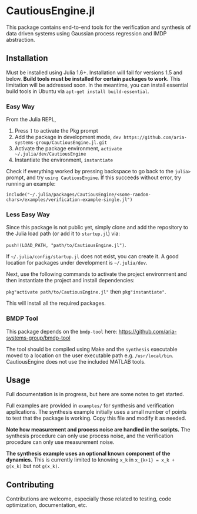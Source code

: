 # CautiousEngine.jl
This package contains end-to-end tools for the verification and synthesis of data driven systems using Gaussian process regression and IMDP abstraction. 

## Installation
Must be installed using Julia 1.6+. Installation will fail for versions 1.5 and below. **Build tools must be installed for certain packages to work.** This limitation will be addressed soon. In the meantime, you can install essential build tools in Ubuntu via `apt-get install build-essential`.

### Easy Way
From the Julia REPL,

1. Press `]` to activate the Pkg prompt
2. Add the package in development mode, `dev https://github.com/aria-systems-group/CautiousEngine.jl.git`
3. Activate the package environment, `activate ~/.julia/dev/CautiousEngine`
4. Instantiate the environment, `instantiate`

Check if everything worked by pressing backspace to go back to the `julia>` prompt, and try `using CautiousEngine`. If this succeeds without error, try running an example:

`include("~/.julia/packages/CautiousEngine/<some-random-chars>/examples/verification-example-single.jl")`

### Less Easy Way

Since this package is not public yet, simply clone and add the repository to the Julia load path (or add it to `startup.jl`) via:

`push!(LOAD_PATH, "path/to/CautiousEngine.jl")`. 

If `~/.julia/config/startup.jl` does not exist, you can create it. A good location for packages under development is `~/.julia/dev`.

Next, use the following commands to activate the project environment and then instantiate the project and install dependencies: 

`pkg"activate path/to/CautiousEngine.jl"` then `pkg"instantiate"`.

This will install all the required packages.

### BMDP Tool
This package depends on the `bmdp-tool` here: https://github.com/aria-systems-group/bmdp-tool

The tool should be compiled using Make and the `synthesis` executable moved to a location on the user executable path e.g. `/usr/local/bin`. CautiousEngine does not use the included MATLAB tools.

## Usage
Full documentation is in progress, but here are some notes to get started.

Full examples are provided in `examples/` for synthesis and verification applications. The synthesis example initially uses a small number of points to test that the package is working. Copy this file and modify it as needed. 

**Note how measurement and process noise are handled in the scripts.** The synthesis procedure can only use process noise, and the verification procedure can only use measurement noise.

**The synthesis example uses an optional known component of the dynamics.** This is currently limited to knowing `x_k` in `x_{k+1} = x_k + g(x_k)` but not `g(x_k)`. 

## Contributing
Contributions are welcome, especially those related to testing, code optimization, documentation, etc. 
